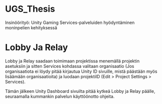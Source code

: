 # UGS_Thesis
Insinöörityö: Unity Gaming Services-palveluiden hyödyntäminen moninpelien kehityksessä

# Lobby Ja Relay
Lobby ja Relay saadaan toimimaan projektissa menemällä projektin asetuksiin ja sitten Services kohdassa valitaan organisaatio (Jos organisaatiota ei löydy pitää kirjautua Unity ID sivuille, mistä päästään myös lisäämään organisaatioita) ja luodaan projektiID (Edit > Project Settings > Services). 

Tämän jälkeen Unity Dashboard sivuilta pitää kytkeä Lobby ja Relay päälle, seuraamalla kummankin palvelun käyttöönotto ohjeita. 
